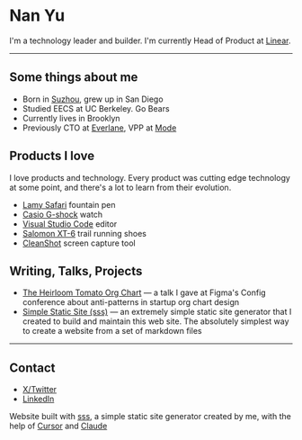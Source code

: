 # Nan Yu
I'm a technology leader and builder. I'm currently Head of Product at [Linear](www.linear.app).

---

## Some things about me
- Born in [Suzhou](https://en.wikipedia.org/wiki/Suzhou), grew up in San Diego
- Studied EECS at UC Berkeley. Go Bears
- Currently lives in Brooklyn
- Previously CTO at [Everlane](www.everlane.com), VPP at [Mode](www.mode.com)

## Products I love

I love products and technology. Every product was cutting edge technology at some point, and there's a lot to learn from their evolution.

- [Lamy Safari](https://www.jetpens.com/LAMY-Safari-Fountain-Pens/ct/1185) fountain pen
- [Casio G-shock](https://www.casio.com/us/watches/gshock/product.GW-M5610-1/) watch
- [Visual Studio Code](https://code.visualstudio.com/) editor
- [Salomon XT-6](https://www.salomon.com/en-us/shop/product/xt-6-adv.html#color=45199) trail running shoes
- [CleanShot](https://cleanshot.com/) screen capture tool

## Writing, Talks, Projects

- [The Heirloom Tomato Org Chart](https://www.youtube.com/watch?v=I4vvBidQcck) — a talk I gave at Figma's Config conference about anti-patterns in startup org chart design
- [Simple Static Site (sss)](https://github.com/thenanyu/sss) — an extremely simple static site generator that I created to build and maintain this web site. The absolutely simplest way to create a website from a set of markdown files

---

## Contact
- [X/Twitter](https://x.com/thenanyu)
- [LinkedIn](https://www.linkedin.com/in/thenanyu/)

Website built with [sss](https://github.com/thenanyu/sss), a simple static site generator created by me, with the help of [Cursor](www.cursor.com) and [Claude](https://claude.ai/)
